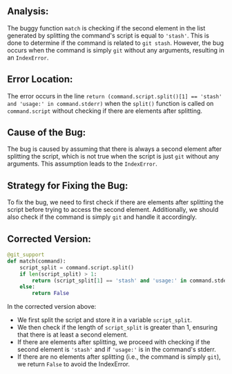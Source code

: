 ## Analysis:
The buggy function `match` is checking if the second element in the list generated by splitting the command's script is equal to `'stash'`. This is done to determine if the command is related to `git stash`. However, the bug occurs when the command is simply `git` without any arguments, resulting in an `IndexError`.

## Error Location:
The error occurs in the line `return (command.script.split()[1] == 'stash' and 'usage:' in command.stderr)` when the `split()` function is called on `command.script` without checking if there are elements after splitting.

## Cause of the Bug:
The bug is caused by assuming that there is always a second element after splitting the script, which is not true when the script is just `git` without any arguments. This assumption leads to the `IndexError`.

## Strategy for Fixing the Bug:
To fix the bug, we need to first check if there are elements after splitting the script before trying to access the second element. Additionally, we should also check if the command is simply `git` and handle it accordingly.

## Corrected Version:
```python
@git_support
def match(command):
    script_split = command.script.split()
    if len(script_split) > 1:
        return (script_split[1] == 'stash' and 'usage:' in command.stderr)
    else:
        return False
``` 

In the corrected version above:
- We first split the script and store it in a variable `script_split`.
- We then check if the length of `script_split` is greater than 1, ensuring that there is at least a second element.
- If there are elements after splitting, we proceed with checking if the second element is `'stash'` and if `'usage:'` is in the command's stderr.
- If there are no elements after splitting (i.e., the command is simply `git`), we return `False` to avoid the IndexError.